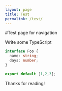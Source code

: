```yaml
---
layout: page
title: Test
permalink: /test/
---
```


#Test page for navigation

Write some TypeScript

```ts
interface Foo {
  name: string;
  days: number;
}

export default [1,2,3];
```

Thanks for reading!

